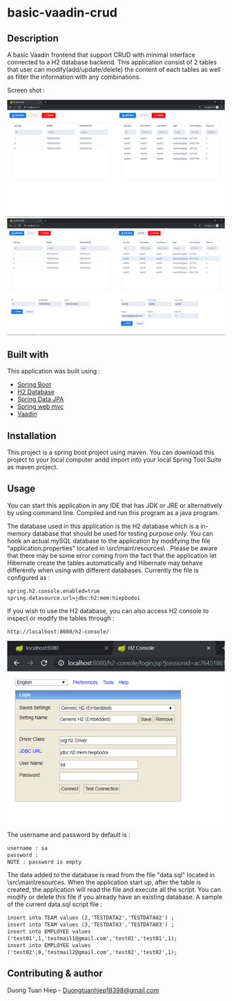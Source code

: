 # basic-vaadin-crud


## Description

A basic Vaadin frontend that support CRUD with minimal interface connected to a H2 database backend. 
This application consist of 2 tables that user can modify(add/update/delete) the content of each tables as well as filter the information with any combinations. 

Screen shot : 

![UI](https://github.com/duongtuanhiep/basic-vaadin-crud/blob/master/tesstrun02.png)
![UI](https://github.com/duongtuanhiep/basic-vaadin-crud/blob/master/testrun01.png)

## Built with 

This application was built using : 
- [Spring Boot](https://spring.io/projects/spring-boot)
- [H2 Database](https://www.h2database.com/html/main.html)
- [Spring Data JPA](https://spring.io/projects/spring-data-jpa)
- [Spring web mvc](https://docs.spring.io/spring/docs/current/spring-framework-reference/web.html)
- [Vaadin](https://vaadin.com/)



## Installation 

This project is a spring boot project using maven. You can download this project to your local computer andd import into your local Spring Tool Suite as maven project. 


## Usage 

You can start this application in any IDE that has JDK or JRE or alternatively by using command line. Compiled and run this program as a java program.

The database used in this application is the H2 database which is a in-memory database that should be used for testing purpose only. You can hook an actual mySQL database to the application by modifying the file "application.properties" located in \src\main\resources\ . Please be aware that there may be some error coming from the fact that the application let Hibernate create the tables automatically and Hibernate may behave differently when using with different databases. Currently the file is configured as : 
```
spring.h2.console.enabled=true
spring.datasource.url=jdbc:h2:mem:hiepbodoi
```

If you wish to use the H2 database, you can also access H2 console to inspect or modify the tables through : 
```
http://localhost:8080/h2-console/
```
![console](https://github.com/duongtuanhiep/basic-vaadin-crud/blob/master/dbconsole.png)

The username and password by default is : 
```
username : sa
password :
NOTE : password is empty 
```


The data added to the database is read from the file "data.sql" located in \src\main\resources\. When the application start up, after the table is created, the application will read the file and execute all the script. You can modify or delete this file if you already have an existing database. A sample of the current data.sql script file : 
```
insert into TEAM values (2,'TESTDATA2','TESTDATA02') ;
insert into TEAM values (3,'TESTDATA3','TESTDATA03') ;
insert into EMPLOYEE values ('test01',1,'testmail1@gmail.com','test01','test01',1);
insert into EMPLOYEE values ('test02',0,'testmail2@gmail.com','test02','test02',1);
```

## Contributing & author

Duong Tuan Hiep - Duongtuanhiep18398@gmail.com
